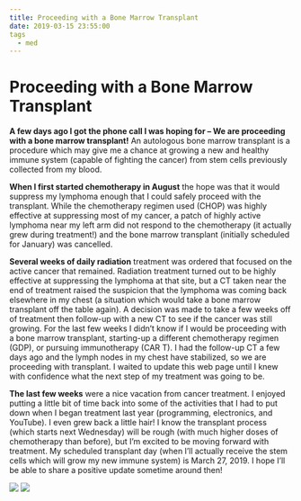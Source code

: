 ```yaml
---
title: Proceeding with a Bone Marrow Transplant
date: 2019-03-15 23:55:00
tags
  - med
---
```


# Proceeding with a Bone Marrow Transplant

**A few days ago I got the phone call I was hoping for – We are proceeding with a bone marrow transplant!** An autologous bone marrow transplant is a procedure which may give me a chance at growing a new and healthy immune system (capable of fighting the cancer) from stem cells previously collected from my blood.

**When I first started chemotherapy in August** the hope was that it would suppress my lymphoma enough that I could safely proceed with the transplant. While the chemotherapy regimen used (CHOP) was highly effective at suppressing most of my cancer, a patch of highly active lymphoma near my left arm did not respond to the chemotherapy (it actually grew during treatment!) and the bone marrow transplant (initially scheduled for January) was cancelled.

**Several weeks of daily radiation** treatment was ordered that focused on the active cancer that remained. Radiation treatment turned out to be highly effective at suppressing the lymphoma at that site, but a CT taken near the end of treatment raised the suspicion that the lymphoma was coming back elsewhere in my chest (a situation which would take a bone marrow transplant off the table again). A decision was made to take a few weeks off of treatment then follow-up with a new CT to see if the cancer was still growing. For the last few weeks I didn’t know if I would be proceeding with a bone marrow transplant, starting-up a different chemotherapy regimen (GDP), or pursuing immunotherapy (CAR T). I had the follow-up CT a few days ago and the lymph nodes in my chest have stabilized, so we are proceeding with transplant. I waited to update this web page until I knew with confidence what the next step of my treatment was going to be.

**The last few weeks** were a nice vacation from cancer treatment. I enjoyed putting a little bit of time back into some of the activities that I had to put down when I began treatment last year (programming, electronics, and YouTube). I even grew back a little hair! I know the transplant process (which starts next Wednesday) will be rough (with much higher doses of chemotherapy than before), but I’m excited to be moving forward with treatment. My scheduled transplant day (when I’ll actually receive the stem cells which will grow my new immune system) is March 27, 2019. I hope I’ll be able to share a positive update sometime around then!

<div class="center border">

![](DSC_0401.jpg)
![](DSC_0480-1.jpg)

</div>